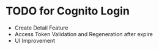 # TODO for Cognito Login
- Create Detail Feature
- Access Token Validation and Regeneration after expire
- UI Improvement